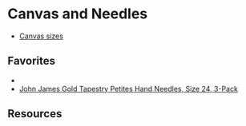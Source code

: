# Canvas and Needles

* [Canvas sizes](canvas-sizes.md)

## Favorites
* []()
* [John James Gold Tapestry Petites Hand Needles, Size 24, 3-Pack](https://smile.amazon.com/Colonial-Needle-JG199-24-Tapestry-Petites/dp/B001144W94/ref=sxts_sxwds-bia-wc-nc-drs1_0?cv_ct_cx=tapestry+needles&dchild=1&keywords=tapestry+needles&pd_rd_i=B001144W94&pd_rd_r=3d17a339-1c09-4211-95e9-8ab2f8020ebf&pd_rd_w=kCNDg&pd_rd_wg=wbETI&pf_rd_p=84ce0865-d9ca-42e3-87ed-168be8f93162&pf_rd_r=HNSEPNDA6FKC06DRR3BP&psc=1&qid=1608227442&sr=1-1-88388c6d-14b8-4f70-90f6-05ac39e80cc0)

## Resources
